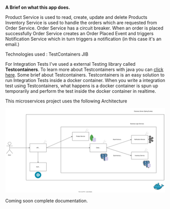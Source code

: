 **A Brief on what this app does.**

Product Service is used to read, create, update and delete Products
Inventory Service is used to handle the orders which are requested from Order Service.
Order Service has a circuit breaker. 
When an order is placed successfully Order Service creates an Order Placed Event and triggers Notification Service which in turn triggers a notification (in this case it's an email.)

Technologies used : 
TestContainers
JIB

For Integration Tests I've used a external Testing library called **Testcontainers**. To learn more about Testcontainers with java you can [click here](https://testcontainers.com/guides/getting-started-with-testcontainers-for-java/).
Some brief about Testcontainers. Testcontainers is an easy solution to run Integration Tests inside a docker container. When you write a integration test using Testcontainers, what happens is a docker container is spun up temporarily and perform the test inside the docker container in realtime. 


This microservices project uses the following Architecture

![Architecture](assets/final.drawio.svg)

Coming soon complete documentation.